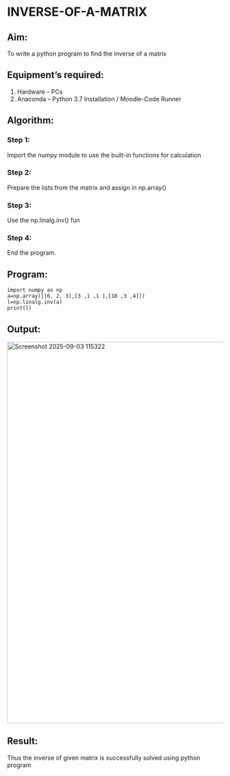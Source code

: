 # INVERSE-OF-A-MATRIX
## Aim:
To write a python program to find the inverse of a matrix
## Equipment’s required:
1. 	Hardware – PCs
2. 	Anaconda – Python 3.7 Installation / Moodle-Code Runner
## Algorithm:
### Step 1:
 Import the numpy module to use the built-in functions for calculation
### Step 2:
Prepare the lists from the matrix and assign in np.array()
### Step 3: 
Use the np.linalg.inv() fun
### Step 4:
End the program.

## Program:
```
import numpy as np
a=np.array([[6, 2, 3],[3 ,1 ,1 ],[10 ,3 ,4]])
l=np.linalg.inv(a)
print(l)
```
## Output:
<img width="1337" height="891" alt="Screenshot 2025-09-03 115322" src="https://github.com/user-attachments/assets/cc1a1330-23d9-4a60-beef-d5e753edeee3" />

## Result:
Thus the inverse of given matrix is successfully solved using python program

